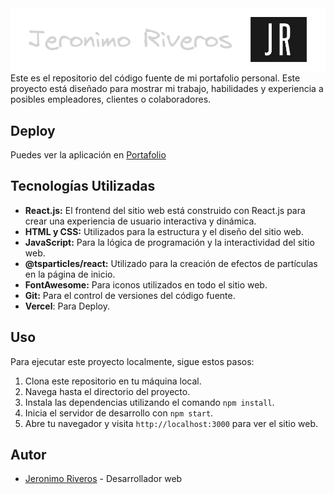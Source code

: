 <img src="./portafolioproyect/src/assets/jeronimo.png">
Este es el repositorio del código fuente de mi portafolio personal. Este proyecto está diseñado para mostrar mi trabajo, habilidades y experiencia a posibles empleadores, clientes o colaboradores.

## Deploy

Puedes ver la aplicación en [Portafolio]()
## Tecnologías Utilizadas

- **React.js:** El frontend del sitio web está construido con React.js para crear una experiencia de usuario interactiva y dinámica.
- **HTML y CSS:** Utilizados para la estructura y el diseño del sitio web.
- **JavaScript:** Para la lógica de programación y la interactividad del sitio web.
- **@tsparticles/react:** Utilizado para la creación de efectos de partículas en la página de inicio.
- **FontAwesome:** Para iconos utilizados en todo el sitio web.
- **Git:** Para el control de versiones del código fuente.
 - **Vercel**: Para Deploy.

## Uso

Para ejecutar este proyecto localmente, sigue estos pasos:

1. Clona este repositorio en tu máquina local.
2. Navega hasta el directorio del proyecto.
3. Instala las dependencias utilizando el comando `npm install`.
4. Inicia el servidor de desarrollo con `npm start`.
5. Abre tu navegador y visita `http://localhost:3000` para ver el sitio web.

## Autor

- [Jeronimo Riveros](https://github.com/Max1mus5) - Desarrollador web

